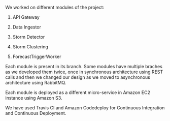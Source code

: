 We worked on different modules of the project:

1. API Gateway

2. Data Ingestor

3. Storm Detector

4. Storm Clustering

5. ForecastTriggerWorker


Each module is present in its branch. Some modules have multiple braches as we developed them twice, once in synchronous architecture using REST calls and then we changed our design as we moved to asynchronous architecture using RabbitMQ.

Each module is deployed as a different micro-service in Amazon EC2 instance using Amazon S3.

We have used Travis CI and Amazon Codedeploy for Continuous Integration and Continuous Deployment.
